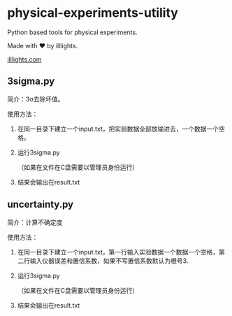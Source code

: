 # physical-experiments-utility
Python based tools for physical experiments.

Made with ❤️ by illlights.

[illlights.com](https://www.illlights.com)



## 3sigma.py

简介：3σ去除坏值。

使用方法：

1. 在同一目录下建立一个input.txt，把实验数据全部放输进去，一个数据一个空格。

2. 运行3sigma.py

   （如果在文件在C盘需要以管理员身份运行）

3. 结果会输出在result.txt



## uncertainty.py

简介：计算不确定度

使用方法：

1. 在同一目录下建立一个input.txt，第一行输入实验数据一个数据一个空格，第二行输入仪器误差和置信系数，如果不写置信系数默认为根号3.

2. 运行3sigma.py

   （如果在文件在C盘需要以管理员身份运行）

3. 结果会输出在result.txt



